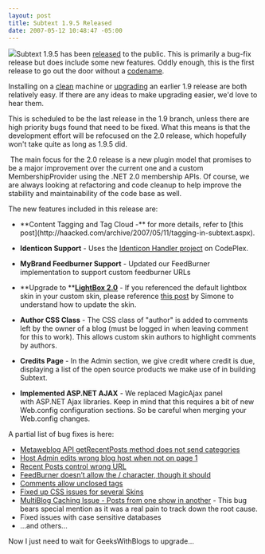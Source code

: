 ```yaml
---
layout: post
title: Subtext 1.9.5 Released
date: 2007-05-12 10:48:47 -05:00
---
```


![](http://gwb.blob.core.windows.net/sdorman/WindowsLiveWriter/Subtext1.9.5Released_97FC/subtextsubmarinelogo68.png)Subtext 1.9.5 has been [released](http://haacked.com/archive/2007/05/11/subtext-1.9.5-release.aspx) to the public. This is primarily a bug-fix release but does include some new features. Oddly enough, this is the first release to go out the door without a [codename](http://codeclimber.net.nz/archive/2007/02/07/Codename-your-releases.aspx "no codename").

Installing on a [clean](http://www.subtextproject.com/Home/About/Docs/Installation/tabid/111/Default.aspx) machine or [upgrading](http://www.subtextproject.com/Home/About/Docs/Upgrading/tabid/147/Default.aspx) an earlier 1.9 release are both relatively easy. If there are any ideas to make upgrading easier, we'd love to hear them.

This is scheduled to be the last release in the 1.9 branch, unless there are high priority bugs found that need to be fixed. What this means is that the development effort will be refocused on the 2.0 release, which hopefully won't take quite as long as 1.9.5 did.

 The main focus for the 2.0 release is a new plugin model that promises to be a major improvement over the current one and a custom MembershipProvider using the .NET 2.0 membership APIs. Of course, we are always looking at refactoring and code cleanup to help improve the stability and maintainability of the code base as well.

The new features included in this release are:

*   <div align="left">**Content Tagging and Tag Cloud -** for more details, refer to [this post](http://haacked.com/archive/2007/05/11/tagging-in-subtext.aspx).  </div>
    
*   **Identicon Support** - Uses the [Identicon Handler project](http://haacked.com/archive/2007/03/19/identicon-handler-for-.net-on-codeplex.aspx) on CodePlex. 
*   **MyBrand Feedburner Support** - Updated our FeedBurner implementation to support custom feedburner URLs 
*   **Upgrade to **[**LightBox 2.0**](http://www.huddletogether.com/projects/lightbox2/) - If you referenced the default lightbox skin in your custom skin, please reference [this post](http://codeclimber.net.nz/archive/2007/05/11/Breaking-change-in-Subtext-1.9.5-update-your-custom-skins.aspx) by Simone to understand how to update the skin. 
*   **Author CSS Class** - The CSS class of "author" is added to comments left by the owner of a blog (must be logged in when leaving comment for this to work). This allows custom skin authors to highlight comments by authors. 
*   **Credits Page** - In the Admin section, we give credit where credit is due, displaying a list of the open source products we make use of in building Subtext. 
*   **Implemented ASP.NET AJAX** - We replaced MagicAjax panel with ASP.NET Ajax libraries. Keep in mind that this requires a bit of new Web.config configuration sections. So be careful when merging your Web.config changes.


A partial list of bug fixes is here:

*   [Metaweblog API getRecentPosts method does not send categories](http://sourceforge.net/tracker/index.php?func=detail&aid=1683847&group_id=137896&atid=739979) 
*   [Host Admin edits wrong blog host when not on page 1](http://sourceforge.net/tracker/index.php?func=detail&aid=1658118&group_id=137896&atid=739979) 
*   [Recent Posts control wrong URL](http://sourceforge.net/tracker/index.php?func=detail&aid=1679366&group_id=137896&atid=739979) 
*   [FeedBurner doesn’t allow the / character, though it should](http://sourceforge.net/tracker/index.php?func=detail&aid=1685842&group_id=137896&atid=739979) 
*   [Comments allow unclosed tags](http://sourceforge.net/tracker/index.php?func=detail&aid=1677521&group_id=137896&atid=739979) 
*   [Fixed up CSS issues for several Skins](http://sourceforge.net/tracker/index.php?func=detail&aid=1545724&group_id=137896&atid=739979) 
*   [MultiBlog Caching Issue - Posts from one show in another](http://sourceforge.net/tracker/index.php?func=detail&aid=1452536&group_id=137896&atid=739979) - This bug bears special mention as it was a real pain to track down the root cause. 
*   Fixed issues with case sensitive databases 
*   ...and others...


Now I just need to wait for GeeksWithBlogs to upgrade...
